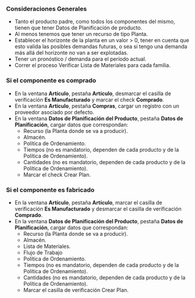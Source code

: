 ### Consideraciones Generales

* Tanto el producto padre, como todos los componentes del mismo, tienen que tener Datos de Planificación de producto.
* Al menos tenemos que tener un recurso de tipo Planta.
* Establecer el horizonte de la planta en un valor > 0, tener en cuenta que esto valida las posibles demandas futuras, o sea si tengo una demanda más allá del horizonte no van a ser explotadas.
* Tener un pronóstico / demanda para el período actual.
* Correr el proceso Verificar Lista de Materiales para cada familia.

### Si el componente es comprado

* En la ventana **Artículo**, pestaña **Artículo**, desmarcar el casilla de verificación **Es Manufacturado** y marcar el check **Comprado**.
* En la ventana **Artículo**, pestaña **Compras**, cargar un registro con un proveedor asociado por defecto.
* En la ventana **Datos de Planificación del Producto**, pestaña **Datos de Planificación**, cargar datos que correspondan:
    * Recurso (la Planta donde se va a producir).
    * Almacén.
    * Política de Ordenamiento.
    * Tiempos (no es mandatorio, dependen de cada producto y de la Política de Ordenamiento).
    * Cantidades (no es mandatorio, dependen de cada producto y de la Política de Ordenamiento).
    * Marcar el check Crear Plan.


### Si el componente es fabricado

* En la ventana **Artículo**, pestaña **Artículo**, marcar el casilla de verificación **Es Manufacturado** y desmarcar el casilla de verificación **Comprado**.
* En la ventana **Datos de Planificación del Producto**, pestaña **Datos de Planificación**, cargar datos que correspondan:
    * Recurso (la Planta donde se va a producir).
    * Almacén.
    * Lista de Materiales.
    * Flujo de Trabajo
    * Política de Ordenamiento.
    * Tiempos (no es mandatorio, dependen de cada producto y de la Política de Ordenamiento).
    * Cantidades (no es mandatorio, dependen de cada producto y de la Política de Ordenamiento).
    * Marcar el casilla de verificación Crear Plan.
